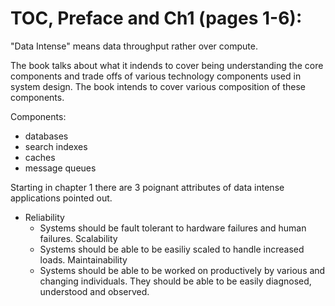 # TOC, Preface and Ch1 (pages 1-6):

"Data Intense" means data throughput rather over compute.

The book talks about what it indends to cover being understanding the core components and trade offs of various technology components used in system design. The book intends to cover various composition of these components.

Components:
- databases
- search indexes
- caches
- message queues

Starting in chapter 1 there are 3 poignant attributes of data intense applications pointed out. 
- Reliability
  - Systems should be fault tolerant to hardware failures and human failures.
Scalability
  - Systems should be able to be easiliy scaled to handle increased loads.
Maintainability
  - Systems should be able to be worked on productively by various and changing individuals. They should be able to be easily diagnosed, understood and observed. 

  